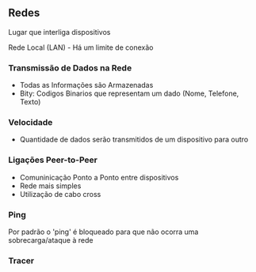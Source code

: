 ## Redes

Lugar que interliga dispositivos

Rede Local (LAN) - Há um limite de conexão

### Transmissão de Dados na Rede
 - Todas as Informações são Armazenadas
 - Bity: Codigos Binarios que representam um dado (Nome, Telefone, Texto)
 
### Velocidade
- Quantidade de dados serão transmitidos de um dispositivo para outro


### Ligações Peer-to-Peer

- Comuninicação Ponto a Ponto entre dispositivos
- Rede mais simples
- Utilização de cabo cross

### Ping

Por padrão o 'ping' é bloqueado para que não ocorra uma sobrecarga/ataque à rede

### Tracer